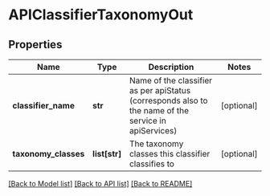 # APIClassifierTaxonomyOut

## Properties
Name | Type | Description | Notes
------------ | ------------- | ------------- | -------------
**classifier_name** | **str** | Name of the classifier as per apiStatus (corresponds also to the name of the service in apiServices) | [optional] 
**taxonomy_classes** | **list[str]** | The taxonomy classes this classifier classifies to | [optional] 

[[Back to Model list]](../README.md#documentation-for-models) [[Back to API list]](../README.md#documentation-for-api-endpoints) [[Back to README]](../README.md)


